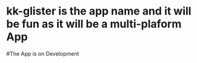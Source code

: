 # kk-glister is the app name and it will be fun as it will be a multi-plaform App
#The App is on Development 
